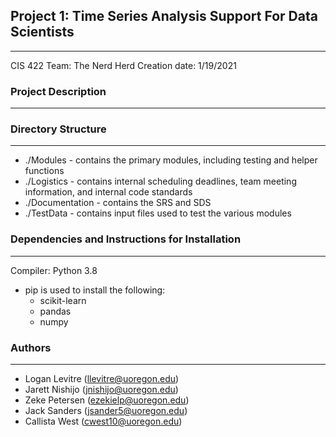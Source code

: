 ## Project 1: Time Series Analysis Support For Data Scientists
---------------------------------------------------------------
CIS 422
Team: The Nerd Herd
Creation date: 1/19/2021


### Project Description
-----------------------

### Directory Structure
-----------------------
* ./Modules - contains the primary modules, including testing and helper functions 
* ./Logistics - contains internal scheduling deadlines, team meeting information, and internal code standards
* ./Documentation - contains the SRS and SDS
* ./TestData - contains input files used to test the various modules

### Dependencies and Instructions for Installation
--------------------------------------------------
Compiler: Python 3.8
* pip is used to install the following:
    * scikit-learn
    * pandas
    * numpy

### Authors
-----------
* Logan Levitre (llevitre@uoregon.edu)
* Jarett Nishijo (jnishijo@uoregon.edu)
* Zeke Petersen (ezekielp@uoregon.edu)
* Jack Sanders  (jsander5@uoregon.edu)
* Callista West (cwest10@uoregon.edu)
